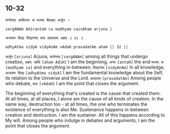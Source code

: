 ## 10-32


```shloka-sa
सर्गाणाम् आदिरन्तः च मध्यम् चैवाहम् अर्जुन ।
```
```shloka-sa-hk
sargANAm AdirantaH ca madhyam caivAham arjuna |
```
```shloka-sa
अध्यात्म विद्या विद्यानाम् वादः प्रवदताम् अहम् ॥ ३२ ॥
```
```shloka-sa-hk
adhyAtma vidyA vidyAnAm vAdaH pravadatAm aham || 32 ||
```

`अर्जुन` `[arjuna]` Arjuna, `सर्गाणाम्` `[sargANAm]` among all things that undergo creation, `अहम् आदिः` `[aham AdiH]` I am the beginning, `अन्तः` `[antaH]` the end `मध्यम् च` `[madhyam ca]` and everything in-between. `विद्यानाम्` `[vidyAnAm]` In all knowledge, `अध्यात्म विद्या` `[adhyAtma vidyA]` I am the fundamental knowledge about the Self, its relation to the Universe and the Lord. `प्रवदताम्` `[pravadatAm]` Among people who debate, `वादः` `[vAdaH]` I am the point that closes the argument.

The beginning of everything that's created is the cause that created them. At all times, at all places, I alone am the cause of all kinds of creation. In the same way, destruction too - at all times, the one who terminates the existence of everything is also Me. Sustenance happens in-between creation and destruction. I am the sustainer. All of this happens according to My will.
Among people who indulge in debates and arguments, I am the point that closes the argument.

